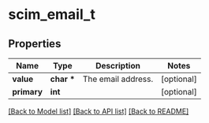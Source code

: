 # scim_email_t

## Properties
Name | Type | Description | Notes
------------ | ------------- | ------------- | -------------
**value** | **char \*** | The email address. | [optional] 
**primary** | **int** |  | [optional] 

[[Back to Model list]](../README.md#documentation-for-models) [[Back to API list]](../README.md#documentation-for-api-endpoints) [[Back to README]](../README.md)


